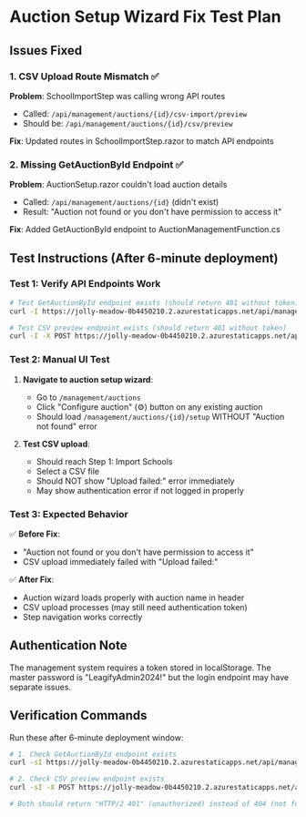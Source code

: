 # Auction Setup Wizard Fix Test Plan

## Issues Fixed

### 1. CSV Upload Route Mismatch ✅
**Problem**: SchoolImportStep was calling wrong API routes
- Called: `/api/management/auctions/{id}/csv-import/preview`
- Should be: `/api/management/auctions/{id}/csv/preview`

**Fix**: Updated routes in SchoolImportStep.razor to match API endpoints

### 2. Missing GetAuctionById Endpoint ✅
**Problem**: AuctionSetup.razor couldn't load auction details
- Called: `/api/management/auctions/{id}` (didn't exist)
- Result: "Auction not found or you don't have permission to access it"

**Fix**: Added GetAuctionById endpoint to AuctionManagementFunction.cs

## Test Instructions (After 6-minute deployment)

### Test 1: Verify API Endpoints Work
```bash
# Test GetAuctionById endpoint exists (should return 401 without token)
curl -I https://jolly-meadow-0b4450210.2.azurestaticapps.net/api/management/auctions/1

# Test CSV preview endpoint exists (should return 401 without token) 
curl -I -X POST https://jolly-meadow-0b4450210.2.azurestaticapps.net/api/management/auctions/1/csv/preview
```

### Test 2: Manual UI Test
1. **Navigate to auction setup wizard**:
   - Go to `/management/auctions`
   - Click "Configure auction" (⚙️) button on any existing auction
   - Should load `/management/auctions/{id}/setup` WITHOUT "Auction not found" error

2. **Test CSV upload**:
   - Should reach Step 1: Import Schools 
   - Select a CSV file
   - Should NOT show "Upload failed:" error immediately
   - May show authentication error if not logged in properly

### Test 3: Expected Behavior
✅ **Before Fix**: 
- "Auction not found or you don't have permission to access it" 
- CSV upload immediately failed with "Upload failed:"

✅ **After Fix**:
- Auction wizard loads properly with auction name in header
- CSV upload processes (may still need authentication token)
- Step navigation works correctly

## Authentication Note
The management system requires a token stored in localStorage. The master password is "LeagifyAdmin2024!" but the login endpoint may have separate issues.

## Verification Commands
Run these after 6-minute deployment window:

```bash
# 1. Check GetAuctionById endpoint exists
curl -sI https://jolly-meadow-0b4450210.2.azurestaticapps.net/api/management/auctions/1 | head -1

# 2. Check CSV preview endpoint exists  
curl -sI -X POST https://jolly-meadow-0b4450210.2.azurestaticapps.net/api/management/auctions/1/csv/preview | head -1

# Both should return "HTTP/2 401" (unauthorized) instead of 404 (not found)
```